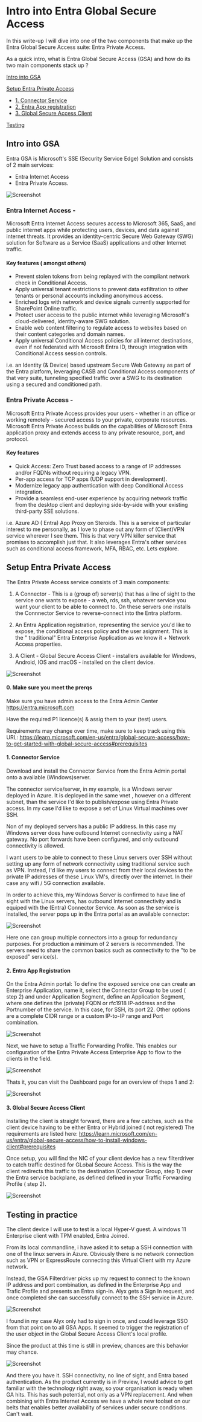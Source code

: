 # Intro into Entra Global Secure Access

In this write-up I will dive into one of the two components that make up the Entra Global Secure Access suite: Entra Private Access.

As a quick intro, what is Entra Global Secure Access (GSA) and how do its two main components stack up ? 

[Intro into GSA](https://github.com/verboompj/EntraGSA/blob/main/README.md#intro-into-gsa)

[Setup Entra Private Access](https://github.com/verboompj/EntraGSA/blob/main/README.md#setup-entra-private-access)

- [1. Connector Service](https://github.com/verboompj/EntraGSA/blob/main/README.md#2-connector-service)
- [2. Entra App registration](https://github.com/verboompj/EntraGSA/blob/main/README.md#2-entra-app-registration)
- [3. Global Secure Access Client](https://github.com/verboompj/EntraGSA?tab=readme-ov-file#3-global-secure-access-client)

[Testing](https://github.com/verboompj/EntraGSA/blob/main/README.md#testing-in-practice)


## Intro into GSA

Entra GSA is Microsoft's SSE (Security Service Edge) Solution and consists of 2 main services:
- Entra Internet Access 
- Entra Private Access.

![Screenshot](https://github.com/verboompj/EntraGSA/blob/main/Pictures/global-secure-access-diagram.png)



### Entra Internet Access - 
Microsoft Entra Internet Access secures access to Microsoft 365, SaaS, and public internet apps while protecting users, devices, and data against internet threats.
It provides an identity-centric Secure Web Gateway (SWG) solution for Software as a Service (SaaS) applications and other Internet traffic. 

#### Key features ( amongst others) 
- Prevent stolen tokens from being replayed with the compliant network check in Conditional Access.
- Apply universal tenant restrictions to prevent data exfiltration to other tenants or personal accounts including anonymous access.
- Enriched logs with network and device signals currently supported for SharePoint Online traffic.
- Protect user access to the public internet while leveraging Microsoft's cloud-delivered, identity-aware SWG solution.
- Enable web content filtering to regulate access to websites based on their content categories and domain names.
- Apply universal Conditional Access policies for all internet destinations, even if not federated with Microsoft Entra ID, through integration with Conditional 
  Access session controls.

i.e. an Identity (& Device) based upstream Secure Web Gateway as part of the Entra platform, leveraging CASB and Conditional Access components of that very suite, tunneling specified traffic over a SWG to its destination using a secured and conditioned path. 

### Entra Private Access - 
Microsoft Entra Private Access provides your users - whether in an office or working remotely - secured access to your private, corporate resources. Microsoft Entra Private Access builds on the capabilities of Microsoft Entra application proxy and extends access to any private resource, port, and protocol.

#### Key features
- Quick Access: Zero Trust based access to a range of IP addresses and/or FQDNs without requiring a legacy VPN.
- Per-app access for TCP apps (UDP support in development).
- Modernize legacy app authentication with deep Conditional Access integration.
- Provide a seamless end-user experience by acquiring network traffic from the desktop client and deploying side-by-side with your existing third-party SSE solutions.

i.e. Azure AD ( Entra) App Proxy on Steroids. This is a service of particular interest to me personally, as I love to phase out any form of (Client)VPN service wherever I see them. This is that very VPN killer service that promises to accomplish just that. 
It also leverages Entra's other services such as conditional access framework, MFA, RBAC, etc. Lets explore.

###
###

## Setup Entra Private Access

The Entra Private Access service consists of 3 main components:
  
1. A Connector - This is a (group of) server(s) that has a line of sight to the service one wants to expose - a web, rds, ssh, whatever service you want your client to be able to connect to. On these servers one installs the Connnector Service to reverse-connect into the Entra platform. 

2. An Entra Application registration, representing the service you'd like to expose, the conditional access policy and the user asignment. This is the " traditional" Entra Enterprise Application as we know it + Network Access properties.

3. A Client - Global Secure Access Client - installers available for Windows, Android, IOS and macOS - installed on the client device.

![Screenshot](https://github.com/verboompj/EntraGSA/blob/main/Pictures/private-access-diagram-quick-access3.png)

#### 0. Make sure you meet the prerqs 

Make sure you have admin access to the Entra Admin Center https://entra.microsoft.com 

Have the required P1 licence(s) & assig them to your (test) users.

Requirements may change over time, make sure to keep track using this URL: https://learn.microsoft.com/en-us/entra/global-secure-access/how-to-get-started-with-global-secure-access#prerequisites 



#### 1. Connector Service

Download and install the Connector Service from the Entra Admin portal onto a available (Windows)server.

The connector service/server, in my example, is a Windows server deployed in Azure. It is deployed in the same vnet , however on a different subnet, than the service I'd like to publish/expose using Entra Private access. In my case I'd like to expose a set of Linux Virtual machines over SSH. 

Non of my deployed servers has a public IP address. In this case my Windows server does have outbound Internet connectivity using a NAT gateway. No port forwards have been configured, and only outbound connectivity is allowed.

I want users to be able to connect to these Linux servers over SSH without setting up any form of network connectivity using traditional service such as VPN. Instead, I'd like my users to connect from their local devices to the private IP addresses of these Linux VM's, directly over the internet. In their case any wifi / 5G connection available.

In order to achieve this, my Windows Server is confirmed to have line of sight with the Linux servers, has outbound Internet connectivity and is equiped with the (Entra) Connector Service. As soon as the service is installed, the server pops up in the Entra portal as an available connector: 

![Screenshot](https://github.com/verboompj/EntraGSA/blob/main/Pictures/connectors2.png)

Here one can group multiple connectors into a group for redundancy purposes. For production a minimum of 2 servers is recommended. The servers need to share the common basics such as connectivity to the "to be exposed" service(s). 

#### 2. Entra App Registration

On the Entra Admin portal:  To define the exposed service one can create an Enterprise Application, name it, select the Connector Group to be used ( step 2) and under Application Segment, define an Application Segment, where one defines the (private) FQDN or rfc1918 IP-address and the Portnumber of the service. In this case, for SSH, its port 22. 
Other options are a complete CIDR range or a custom IP-to-IP range and Port combination.  

![Screenshot](https://github.com/verboompj/EntraGSA/blob/main/Pictures/EntraAppEnt2.png)

Next, we have to setup a Traffic Forwarding Profile. This enables our configuration of the Entra Private Access Enterprise App to flow to the clients in the field. 

![Screenshot](https://github.com/verboompj/EntraGSA/blob/main/Pictures/forwarding.png)

Thats it, you can visit the Dashboard page for an overview of theps 1 and 2:

![Screenshot](https://github.com/verboompj/EntraGSA/blob/main/Pictures/EntraSummary2.png)

#### 3. Global Secure Access Client

Installing the client is straight forward, there are a few catches, such as the client device having to be either Entra or Hybrid joined ( not registered) The requirements are listed here: https://learn.microsoft.com/en-us/entra/global-secure-access/how-to-install-windows-client#prerequisites

Once setup, you will find the NIC of your client device has a new filterdriver to catch traffic destined for GLobal Secure Access. This is the way the client redirects this traffic to the destination (Connector Group, step 1) over the Entra service backplane, as defined defined in your Traffic Forwarding Profile ( step 2). 

![Screenshot](https://github.com/verboompj/EntraGSA/blob/main/Pictures/NIC.png)

## Testing in practice 

The client device I will use to test is a local Hyper-V guest. A windows 11 Enterprise client with TPM enabled, Entra Joined. 

From its local commandline, i have asked it to setup a SSH connection with one of the linux servers in Azure. Obviously there is no network connection such as VPN or ExpressRoute connecting this Virtual Client with my Azure network. 

Instead, the GSA Filterdriver picks up my request to connect to the known IP address and port combination, as defined in the Enterprise App and Trafic Profile and presents an Entra sign-in. Alyx gets a Sign In request, and once completed she can successfully connect to the SSH service in Azure.

![Screenshot](https://github.com/verboompj/EntraGSA/blob/main/Pictures/Client_catch.png)

I found in my case Alyx only had to sign in once, and could leverage SSO from that point on to all GSA Apps.
It seemed to trigger the registration of the user object in the Global Secure Access Client's local profile.

Since the product at this time is still in preview, chances are this behavior may chance.

![Screenshot](https://github.com/verboompj/EntraGSA/blob/main/Pictures/GSAprofile.png)

And there you have it. SSH connectivity, no line of sight, and Entra based authentication. 
As the product currently is in Preview, I would advice to get familiar with the technology right away, so your organisation is ready when GA hits. 
This has such potential, not only as a VPN replacement. And when combining with Entra Internet Access we have a whole new toolset on our belts that enables better availability of services under secure conditions. Can't wait. 






